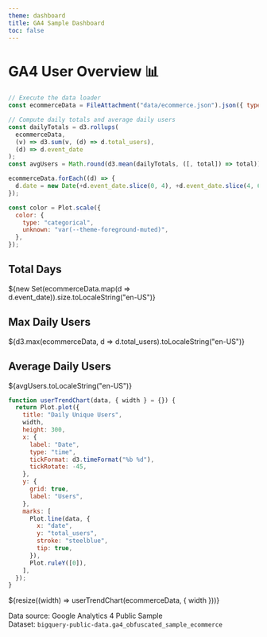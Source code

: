```yaml
---
theme: dashboard
title: GA4 Sample Dashboard
toc: false
---
```


# GA4 User Overview 📊

```js
// Execute the data loader
const ecommerceData = FileAttachment("data/ecommerce.json").json({ typed: true });
```

```js
// Compute daily totals and average daily users
const dailyTotals = d3.rollups(
  ecommerceData,
  (v) => d3.sum(v, (d) => d.total_users),
  (d) => d.event_date
);
const avgUsers = Math.round(d3.mean(dailyTotals, ([, total]) => total));

ecommerceData.forEach((d) => {
  d.date = new Date(+d.event_date.slice(0, 4), +d.event_date.slice(4, 6) - 1, +d.event_date.slice(6, 8));
});
```

```js
const color = Plot.scale({
  color: {
    type: "categorical",
    unknown: "var(--theme-foreground-muted)",
  },
});
```

<div class="grid grid-cols-3">
  <div class="card">
    <h2>Total Days</h2>
    <span class="big">${new Set(ecommerceData.map(d => d.event_date)).size.toLocaleString("en-US")}</span>
  </div>
  <div class="card">
    <h2>Max Daily Users</h2>
    <span class="big">${d3.max(ecommerceData, d => d.total_users).toLocaleString("en-US")}</span>
  </div>
  <div class="card">
    <h2>Average Daily Users</h2>
    <span class="big">${avgUsers.toLocaleString("en-US")}</span>
  </div>
</div>

```js
function userTrendChart(data, { width } = {}) {
  return Plot.plot({
    title: "Daily Unique Users",
    width,
    height: 300,
    x: {
      label: "Date",
      type: "time",
      tickFormat: d3.timeFormat("%b %d"),
      tickRotate: -45,
    },
    y: {
      grid: true,
      label: "Users",
    },
    marks: [
      Plot.line(data, {
        x: "date",
        y: "total_users",
        stroke: "steelblue",
        tip: true,
      }),
      Plot.ruleY([0]),
    ],
  });
}
```

<div class="grid grid-cols-1">
  <div class="card">
    ${resize((width) => userTrendChart(ecommerceData, { width }))}
  </div>
</div>

Data source: Google Analytics 4 Public Sample  
Dataset: `bigquery-public-data.ga4_obfuscated_sample_ecommerce`
